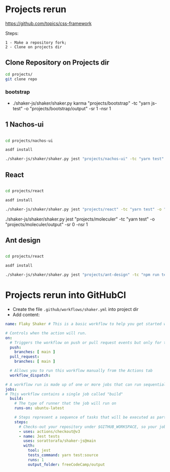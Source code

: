 # Projects rerun

https://github.com/topics/css-framework



Steps:

    1 - Make a repository fork;
    2 - Clone on projects dir

## Clone Repository on Projects dir

```bash
cd projects/
git clone repo
```



### bootstrap

- ./shaker-js/shaker/shaker.py karma "projects/bootstrap" -tc "yarn js-test" -o "projects/bootstrap/output" -sr 1 -nsr 1

## 1 Nachos-ui


```bash 

cd projects/nachos-ui

asdf install

./shaker-js/shaker/shaker.py jest "projects/nachos-ui" -tc "yarn test" -o "projects/nachos-ui/output" -sr 1 -nsr 1
```

## React

```bash 

cd projects/react

asdf install

./shaker-js/shaker/shaker.py jest "projects/react" -tc "yarn test" -o "projects/react/output" -sr 1 -nsr 1000
```


./shaker-js/shaker/shaker.py jest "projects/moleculer" -tc "yarn test" -o "projects/moleculer/output" -sr 0 -nsr 1



## Ant design


```bash 

cd projects/react

asdf install

./shaker-js/shaker/shaker.py jest "projects/ant-design" -tc "npm run test -- -u" -o "projects/ant-design/output" -sr 0 -nsr 1
```

# Projects rerun into GitHubCI


- Create the file `.github/workflows/shaker.yml` into project dir
- Add content:

```yml
name: Flaky Shaker # This is a basic workflow to help you get started with Actions 

# Controls when the action will run. 
on:
  # Triggers the workflow on push or pull request events but only for the main branch
  push:
    branches: [ main ]
  pull_request:
    branches: [ main ]

  # Allows you to run this workflow manually from the Actions tab
  workflow_dispatch:

# A workflow run is made up of one or more jobs that can run sequentially or in parallel
jobs:
# This workflow contains a single job called "build"
  build:
    # The type of runner that the job will run on
    runs-on: ubuntu-latest

    # Steps represent a sequence of tasks that will be executed as part of the job
    steps:
      # Checks-out your repository under $GITHUB_WORKSPACE, so your job can access it
      - uses: actions/checkout@v3
      - name: Jest tests
        uses: sorattorafa/shaker-js@main
        with:
          tool: jest
          tests_command: yarn test:source
          runs: 1
          output_folder: freeCodeCamp/output
```
